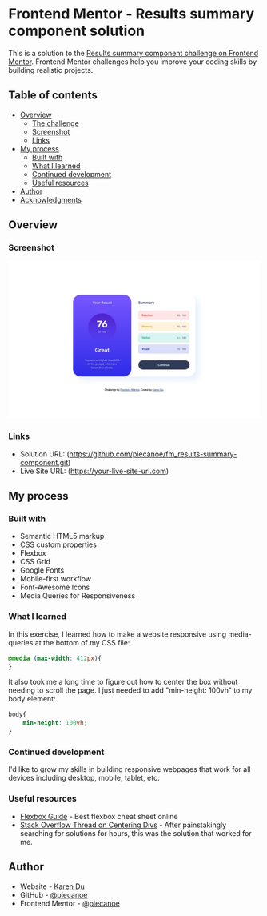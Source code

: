# Frontend Mentor - Results summary component solution

This is a solution to the [Results summary component challenge on Frontend Mentor](https://www.frontendmentor.io/challenges/results-summary-component-CE_K6s0maV). Frontend Mentor challenges help you improve your coding skills by building realistic projects. 

## Table of contents

- [Overview](#overview)
  - [The challenge](#the-challenge)
  - [Screenshot](#screenshot)
  - [Links](#links)
- [My process](#my-process)
  - [Built with](#built-with)
  - [What I learned](#what-i-learned)
  - [Continued development](#continued-development)
  - [Useful resources](#useful-resources)
- [Author](#author)
- [Acknowledgments](#acknowledgments)

## Overview

### Screenshot

![](./solution/screenshot.jpg)

### Links

- Solution URL: (https://github.com/piecanoe/fm_results-summary-component.git)
- Live Site URL: (https://your-live-site-url.com)

## My process

### Built with

- Semantic HTML5 markup
- CSS custom properties
- Flexbox
- CSS Grid
- Google Fonts
- Mobile-first workflow
- Font-Awesome Icons
- Media Queries for Responsiveness

### What I learned

In this exercise, I learned how to make a website responsive using media-queries at the bottom of my CSS file:

```css
@media (max-width: 412px){
}
```
It also took me a long time to figure out how to center the box without needing to scroll the page. I just needed to add "min-height: 100vh" to my body element:

```css
body{
    min-height: 100vh;
}
```

### Continued development

I'd like to grow my skills in building responsive webpages that work for all devices including desktop, mobile, tablet, etc.

### Useful resources

- [Flexbox Guide](https://css-tricks.com/snippets/css/a-guide-to-flexbox/) - Best flexbox cheat sheet online
- [Stack Overflow Thread on Centering Divs](https://stackoverflow.com/questions/52485824/how-to-make-a-div-max-height-equal-to-the-screen-height#:~:text=You%20can%20set%20max%2Dheight,100%25%20of%20the%20viewport's%20height.&text=Also%20note%20that%20max%2Dheight,use%20height%20or%20min%2Dheight%20.) - After painstakingly searching for solutions for hours, this was the solution that worked for me.

## Author

- Website - [Karen Du](https://karendu.netlify.app/)
- GitHub - [@piecanoe](@piecanoe)
- Frontend Mentor - [@piecanoe](https://www.frontendmentor.io/profile/piecanoe)
